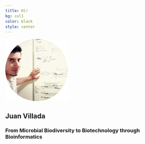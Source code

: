 ```yaml
---
title: Hi!
bg: col1
color: black
style: center
---
```


<img src="img/pic.png" width="200px">

## Juan Villada

### From Microbial Biodiversity to Biotechnology through Bioinformatics
 